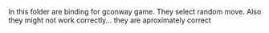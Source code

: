 In this folder are binding for gconway game. They select random move. Also they might not work correctly... they are
aproximately correct
